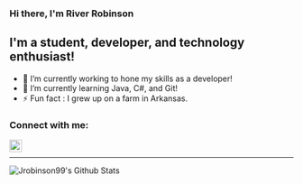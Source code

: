 ### Hi there, I'm River Robinson

## I'm a student, developer, and technology enthusiast!
- 🔭 I’m currently working to hone my skills as a developer!
- 🌱 I’m currently learning Java, C#, and Git!
- ⚡ Fun fact : I grew up on a farm in Arkansas.

### Connect with me:
[<img align="left" alt="River Robinson | LinkedIn" width="22px" src="https://cdn.jsdelivr.net/npm/simple-icons@v3/icons/linkedin.svg" />][linkedin]

<br/>

---

<img align="left" alt="Jrobinson99's Github Stats" src="https://github-readme-stats.vercel.app/api?username=jrobinson99&show_icons=true&hide_border=true" />


[linkedin]: https://linkedin.com/in/river-robinson
